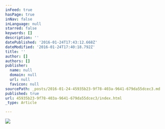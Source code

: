 ```yaml
---
inFeed: true
hasPage: true
inNav: false
inLanguage: null
starred: false
keywords: []
description: ''
datePublished: '2016-01-24T17:43:12.668Z'
dateModified: '2016-01-24T17:40:18.792Z'
title: ''
author: []
authors: []
publisher:
  name: null
  domain: null
  url: null
  favicon: null
sourcePath: _posts/2016-01-24-45935b23-9f78-403a-9641-679da55dcec3.md
published: true
url: 45935b23-9f78-403a-9641-679da55dcec3/index.html
_type: Article

---
```

![](https://the-grid-user-content.s3-us-west-2.amazonaws.com/329ffe3a-b3af-4fc4-8e02-5fa3e2b25376.jpg)